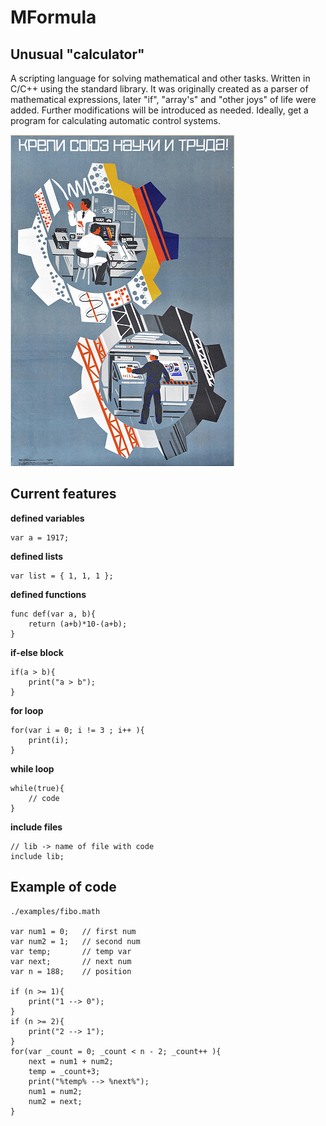 # MFormula 

## Unusual "calculator"

A scripting language for solving mathematical and other tasks. Written in C/C++ using the standard library.
It was originally created as a parser of mathematical expressions, later "if", "array's" and "other joys" of life were added.
Further modifications will be introduced as needed. Ideally, get a program for calculating automatic control systems.

<img src="doc/nauka.jpg" 
     alt="Слава советским трудящимся и деятелям науки!"
     aligin="left">

## Current features
__defined variables__<br>

    var a = 1917;

__defined lists__<br>

    var list = { 1, 1, 1 };

__defined functions__<br>

    func def(var a, b){
        return (a+b)*10-(a+b);
    }

__if-else block__<br>

    if(a > b){
        print("a > b");
    }

__for loop__<br>

    for(var i = 0; i != 3 ; i++ ){
        print(i);
    }

__while loop__<br>

    while(true){
        // code
    }

__include files__<br>

    // lib -> name of file with code
    include lib; 

## Example of code

    ./examples/fibo.math

    var num1 = 0;   // first num 
    var num2 = 1;   // second num
    var temp;       // temp var
    var next;       // next num
    var n = 188;    // position

    if (n >= 1){
        print("1 --> 0");
    }
    if (n >= 2){
        print("2 --> 1");
    }
    for(var _count = 0; _count < n - 2; _count++ ){
        next = num1 + num2;
        temp = _count+3;
        print("%temp% --> %next%");
        num1 = num2;
        num2 = next;
    }
